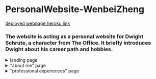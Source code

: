 # PersonalWebsite-WenbeiZheng

[deployed webpage heroku link](https://beet-farm.herokuapp.com/)

### The website is acting as a personal website for Dwight Schrute, a character from The Office. It briefly introduces Dwight about his career path and hobbies.

<details>
    <summary>landing page</summary>

- This page includes 3 animated components by using css, a block element of unordered listings, an external link in a new tab attached with "Bears, Beets, Battlestar Galactica" listing, and 3 internal links to other pages in the same window. 

- Interactive/animated components:
    1. the heading "BEET YOU!" uses blink animation
    2. the brief intro uses typewritter effect (would be more vivid if pause more seconds after each period)
    3. the navbar listings display underlines when hover on them

![](image/landing_page.PNG)
</details>

<details>
    <summary>"about me" page</summary>

- This page simply consists of a rounded image and a paragraph. I was trying to make the text wrap the image by using shape-outside: circle(), but it didn't work. I assume it's about div layer?

![](image/about_page.PNG)
</details>

<details>
    <summary>"professional experiences" page</summary>

- This page contains a html table with buttons inside each row cell and 2 interactive/animated elements by applying jQuery. When the cursor is hovering on the buttons, the cursor will change to a pointer shape and the background color will change to a different one; when you click each button, the according text will appear on the right. 

![](image/professional_page.PNG)
![](image/prof_page_after.PNG)
</details>